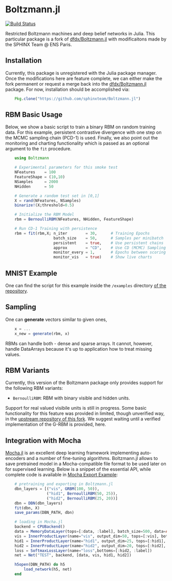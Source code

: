 
Boltzmann.jl
============

[![Build Status](https://travis-ci.org/dfdx/Boltzmann.jl.svg)](https://travis-ci.org/dfdx/Boltzmann.jl)

Restricted Boltzmann machines and deep belief networks in Julia.
This particular package is a fork of [dfdx/Boltzmann.jl](https://github.com/dfdx/Boltzmann.jl) 
with modificaitons made by the SPHINX Team @ ENS Paris.


Installation
------------
Currently, this package is unregistered with the Julia package manager. Once the modifications
here are feature complete, we can either make the fork permanent or request a merge back into
the [dfdx/Boltzmann.jl](https://github.com/dfdx/Boltzmann.jl) package. For now, installation
should be accomplished via:

```julia
    Pkg.clone("https://github.com/sphinxteam/Boltzmann.jl")
```

RBM Basic Usage
---------------

Below, we show a basic script to train a binary RBM on random training data. For this example, persistent contrastive divergence with one step on the MCMC sampling chain (PCD-1) is used. Finally, we also point out the monitoring and charting functionality which is passed as an optional argument to the `fit` procedure.

```julia
    using Boltzmann

    # Experimental parameters for this smoke test
    NFeatures    = 100
    FeatureShape = (10,10)
    NSamples     = 2000
    NHidden      = 50

    # Generate a random test set in [0,1]
    X = rand(NFeatures, NSamples)    
    binarize!(X;threshold=0.5)                        

    # Initialize the RBM Model
    rbm = BernoulliRBM(NFeatures, NHidden, FeatureShape)

    # Run CD-1 Training with persistence
    rbm = fit(rbm,X; n_iter        = 30,      # Training Epochs
                     batch_size    = 50,      # Samples per minibatch
                     persistent    = true,    # Use persistent chains
                     approx        = "CD",    # Use CD (MCMC) Sampling
                     monitor_every = 1,       # Epochs between scoring
                     monitor_vis   = true)    # Show live charts
```

MNIST Example
-------------

One can find the script for this example inside the `/examples` directory [of the repository](https://github.com/sphinxteam/Boltzmann.jl/blob/master/examples/mnistexample.jl).

Sampling
--------

One can **generate** vectors similar to given ones,

```julia
    x = ... 
    x_new = generate(rbm, x)
```

RBMs can handle both - dense and sparse arrays. It cannot, however, handle DataArrays because it's up to application how to treat missing values.


RBM Variants
------------

Currently, this version of the Boltzmann package only provides support for the following RBM variants:

 - `BernoulliRBM`: RBM with binary visible and hidden units.

Support for real valued visibile units is still in progress. Some basic functionality for this feature was provided in limited, though unverified way, in the [upstream repository of this fork](https://https://github.com/dfdx/Boltzmann.jl). We suggest waiting until a verified implementation of the G-RBM is provided, here.

Integration with Mocha
----------------------

[Mocha.jl](https://github.com/pluskid/Mocha.jl) is an excellent deep learning framework implementing auto-encoders and a number of fine-tuning algorithms. Boltzmann.jl allows to save pretrained model in a Mocha-compatible file format to be used later on for supervised learning. Below is a snippet of the essential API, while complete code is available in [Mocha Export Example](https://github.com/dfdx/Boltzmann.jl/blob/master/examples/mocha_export_example.jl):

```julia
    # pretraining and exporting in Boltzmann.jl
    dbn_layers = [("vis", GRBM(100, 50)),
                  ("hid1", BernoulliRBM(50, 25)),
                  ("hid2", BernoulliRBM(25, 20))]
    dbn = DBN(dbn_layers)
    fit(dbn, X)
    save_params(DBN_PATH, dbn)

    # loading in Mocha.jl
    backend = CPUBackend()
    data = MemoryDataLayer(tops=[:data, :label], batch_size=500, data=Array[X, y])
    vis = InnerProductLayer(name="vis", output_dim=50, tops=[:vis], bottoms=[:data])
    hid1 = InnerProductLayer(name="hid1", output_dim=25, tops=[:hid1], bottoms=[:vis])
    hid2 = InnerProductLayer(name="hid2", output_dim=20, tops=[:hid2], bottoms=[:hid1])
    loss = SoftmaxLossLayer(name="loss",bottoms=[:hid2, :label])
    net = Net("TEST", backend, [data, vis, hid1, hid2])

    h5open(DBN_PATH) do h5
        load_network(h5, net)
    end
```



